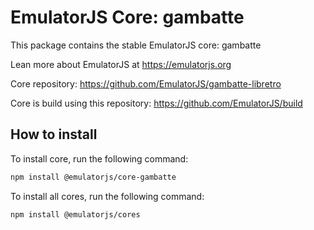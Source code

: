 # EmulatorJS Core: gambatte

This package contains the stable EmulatorJS core: gambatte

Lean more about EmulatorJS at https://emulatorjs.org

Core repository:
https://github.com/EmulatorJS/gambatte-libretro

Core is build using this repository:
https://github.com/EmulatorJS/build

## How to install

To install core, run the following command:

```bash
npm install @emulatorjs/core-gambatte
```
To install all cores, run the following command:

```bash
npm install @emulatorjs/cores
```

